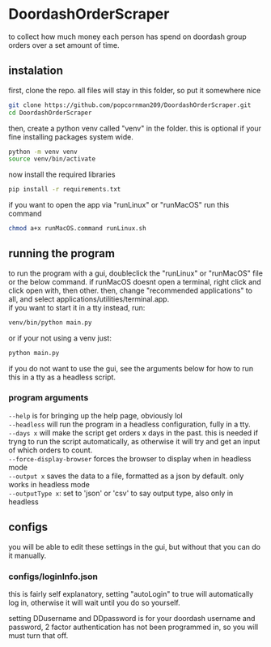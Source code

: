 # DoordashOrderScraper
to collect how much money each person has spend on doordash group orders over a set amount of time.

## instalation
first, clone the repo. all files will stay in this folder, so put it somewhere nice
```sh
git clone https://github.com/popcornman209/DoordashOrderScraper.git
cd DoordashOrderScraper
```
then, create a python venv called "venv" in the folder. this is optional if your fine installing packages system wide.
```sh
python -m venv venv
source venv/bin/activate
```
now install the required libraries
```sh
pip install -r requirements.txt
```
if you want to open the app via "runLinux" or "runMacOS" run this command
```sh
chmod a+x runMacOS.command runLinux.sh
```

## running the program
to run the program with a gui, doubleclick the "runLinux" or "runMacOS" file or the below command. if runMacOS doesnt open a terminal, right click and click open with, then other. then, change "recommended applications" to all, and select applications/utilities/terminal.app.<br>
if you want to start it in a tty instead, run:
```sh
venv/bin/python main.py
```
or if your not using a venv just:
```sh
python main.py
```
if you do not want to use the gui, see the arguments below for how to run this in a tty as a headless script.

### program arguments
`--help` is for bringing up the help page, obviously lol<br>
`--headless` will run the program in a headless configuration, fully in a tty.<br>
`--days x` will make the script get orders x days in the past. this is needed if tryng to run the script automatically, as otherwise it will try and get an input of which orders to count.<br>
`--force-display-browser` forces the browser to display when in headless mode<br>
`--output x` saves the data to a file, formatted as a json by default. only works in headless mode<br>
`--outputType x`: set to 'json' or 'csv' to say output type, also only in headless

## configs
you will be able to edit these settings in the gui, but without that you can do it manually.

### configs/loginInfo.json
this is fairly self explanatory, setting "autoLogin" to true will automatically log in, otherwise it will wait until you do so yourself.

setting DDusername and DDpassword is for your doordash username and password, 2 factor authentication has not been programmed in, so you will must turn that off.

